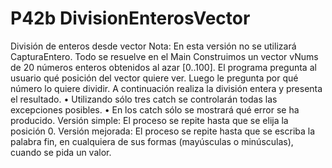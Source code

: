# P42b DivisionEnterosVector

División de enteros desde vector
Nota: En esta versión no se utilizará CapturaEntero. Todo se resuelve en el Main
Construimos un vector vNums de 20 números enteros obtenidos al azar [0..100].
El programa pregunta al usuario qué posición del vector quiere ver.
Luego le pregunta por qué número lo quiere dividir.
A continuación realiza la división entera y presenta el resultado.
• Utilizando sólo tres catch se controlarán todas las excepciones posibles.
• En los catch sólo se mostrará qué error se ha producido.
Versión simple: El proceso se repite hasta que se elija la posición 0.
Versión mejorada: El proceso se repite hasta que se escriba la palabra fin, en
cualquiera de sus formas (mayúsculas o minúsculas), cuando se pida un valor.
